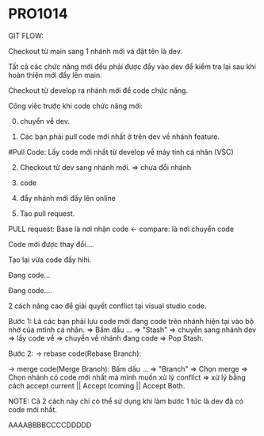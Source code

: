 # PRO1014

GIT FLOW: 

Checkout từ main sang 1 nhánh mới và đặt tên là dev.

Tất cả các chức năng mới đều phải được đẩy vào dev để kiểm tra lại sau khi hoàn thiện mới đẩy lên main.

Checkout từ develop ra nhánh mới để code chức năng.

Công việc trước khi code chức năng mới:

0. chuyển về dev.

1. Các bạn phải pull code mới nhất ở trên dev về nhánh feature.

#Pull Code: Lấy code mới nhất từ develop về máy tính cá nhân (VSC)

2. Checkout từ dev sang nhánh mới. => chưa đổi nhánh

3. code

4. đẩy nhánh mới đấy lên online

5. Tạo pull request. 

PULL request: Base là nơi nhận code <- compare: là nơi chuyển code

Code mới được thay đổi....

Tạo lại vừa code đấy hihi.

Đang code...

Đang code....

2 cách nâng cao để giải quyết conflict tại visual studio code.

Bước 1: Là các bạn phải lưu code mới đang code trên nhánh hiện tại vào bộ nhớ của mtinh cá nhân. 
=> Bấm dấu ... => "Stash" => chuyển sang nhánh dev => lấy code về => chuyển về nhánh đang code => Pop Stash.

Bước 2: -> rebase code(Rebase Branch):  

-> merge code(Merge Branch):  Bấm dấu ... => "Branch" => Chọn merge => Chọn nhánh có code mới nhất mà mình muốn xử lý conflict => xử lý bằng cách accept current || Accept Icoming || Accept Both.   

NOTE: Cả 2 cách này chỉ có thể sử dụng khi làm bước 1 tức là dev đã có code mới nhất.

AAAABBBBCCCCDDDDD
